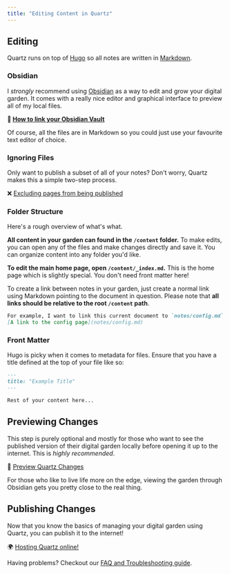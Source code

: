 ```yaml
---
title: "Editing Content in Quartz"
---
```


## Editing 
Quartz runs on top of [Hugo](https://gohugo.io/) so all notes are written in [Markdown](https://www.markdownguide.org/getting-started/).

### Obsidian
I *strongly* recommend using [Obsidian](http://obsidian.md/) as a way to edit and grow your digital garden. It comes with a really nice editor and graphical interface to preview all of my local files.

**🔗 [How to link your Obsidian Vault](private/obsidian.md)**

Of course, all the files are in Markdown so you could just use your favourite text editor of choice.

### Ignoring Files
Only want to publish a subset of all of your notes? Don't worry, Quartz makes this a simple two-step process.

❌ [Excluding pages from being published](private/ignore-notes.md)

### Folder Structure
Here's a rough overview of what's what.

**All content in your garden can found in the `/content` folder.** To make edits, you can open any of the files and make changes directly and save it. You can organize content into any folder you'd like.

**To edit the main home page, open `/content/_index.md`.** This is the home page which is slightly special. You don't need front matter here!

To create a link between notes in your garden, just create a normal link using Markdown pointing to the document in question. Please note that **all links should be relative to the root `/content` path**. 

```markdown
For example, I want to link this current document to `notes/config.md`.
[A link to the config page](notes/config.md)
```

### Front Matter
Hugo is picky when it comes to metadata for files. Ensure that you have a title defined at the top of your file like so:

```markdown
---
title: "Example Title"
---

Rest of your content here...
```

## Previewing Changes
This step is purely optional and mostly for those who want to see the published version of their digital garden locally before opening it up to the internet. This is *highly recommended*.

👀 [Preview Quartz Changes](private/preview-changes.md)

For those who like to live life more on the edge, viewing the garden through Obsidian gets you pretty close to the real thing.

## Publishing Changes
Now that you know the basics of managing your digital garden using Quartz, you can publish it to the internet!

🌍 [Hosting Quartz online!](private/hosting.md)

Having problems? Checkout our [FAQ and Troubleshooting guide](private/troubleshooting.md).